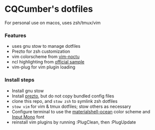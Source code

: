 # CQCumber's dotfiles
For personal use on macos, uses zsh/tmux/vim

### Features
- uses gnu stow to manage dotfiles
- Prezto for zsh customization
- vim colorscheme from [vim-noctu](https://github.com/noahfrederick/vim-noctu)
- ncl highlighting from [official sample](https://www.ncl.ucar.edu/Applications/Files/ncl3.vim)
- vim-plug for vim plugin loading

### Install steps
- Install gnu stow
- Install [prezto](https://github.com/sorin-ionescu/prezto), but do not copy bundled config files
- clone this repo, and `stow zsh` to symlink zsh dotfiles
- `stow vim` for vim & tmux dotfiles; stow others as necessary
- Configure terminal to use the [materialshell-ocean](https://github.com/carloscuesta/materialshell) color scheme and [Input Mono](http://input.fontbureau.com/) font
- reinstall vim plugins by running :PlugClean, then :PlugUpdate
